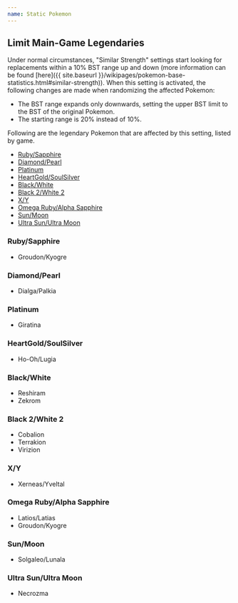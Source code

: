 ```yaml
---
name: Static Pokemon
---
```

## Limit Main-Game Legendaries

Under normal circumstances, "Similar Strength" settings start looking for replacements within a 10% BST range up and down (more information can be found [here]({{ site.baseurl }}/wikipages/pokemon-base-statistics.html#similar-strength)). When this setting is activated, the following changes are made when randomizing the affected Pokemon:

- The BST range expands only downwards, setting the upper BST limit to the BST of the original Pokemon.
- The starting range is 20% instead of 10%.

Following are the legendary Pokemon that are affected by this setting, listed by game.

* [Ruby/Sapphire](#rubysapphire)
* [Diamond/Pearl](#diamondpearl)
* [Platinum](#platinum)
* [HeartGold/SoulSilver](#heartgoldsoulsilver)
* [Black/White](#blackwhite)
* [Black 2/White 2](#black-2white-2)
* [X/Y](#xy)
* [Omega Ruby/Alpha Sapphire](#omega-rubyalpha-sapphire)
* [Sun/Moon](#sunmoon)
* [Ultra Sun/Ultra Moon](#ultra-sunultra-moon)

### Ruby/Sapphire
- Groudon/Kyogre

### Diamond/Pearl
- Dialga/Palkia

### Platinum
- Giratina

### HeartGold/SoulSilver
- Ho-Oh/Lugia

### Black/White
- Reshiram
- Zekrom

### Black 2/White 2
- Cobalion
- Terrakion
- Virizion

### X/Y
- Xerneas/Yveltal

### Omega Ruby/Alpha Sapphire
- Latios/Latias
- Groudon/Kyogre

### Sun/Moon
- Solgaleo/Lunala

### Ultra Sun/Ultra Moon
- Necrozma